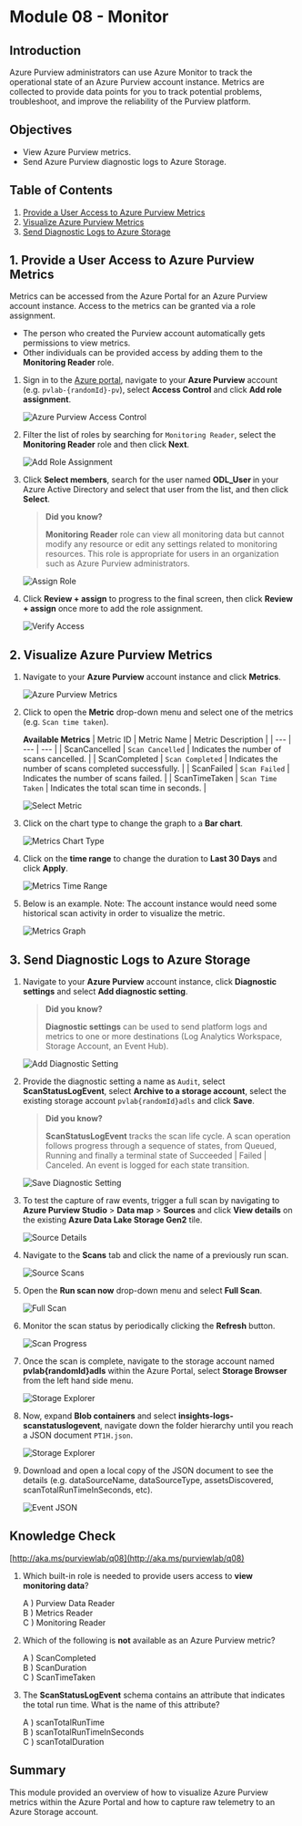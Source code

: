 # Module 08 - Monitor

## Introduction

Azure Purview administrators can use Azure Monitor to track the operational state of an Azure Purview account instance. Metrics are collected to provide data points for you to track potential problems, troubleshoot, and improve the reliability of the Purview platform.

## Objectives

* View Azure Purview metrics.
* Send Azure Purview diagnostic logs to Azure Storage.

## Table of Contents

1. [Provide a User Access to Azure Purview Metrics](#1-provide-a-user-access-to-azure-purview-metrics)
2. [Visualize Azure Purview Metrics](#2-visualize-azure-purview-metrics)
3. [Send Diagnostic Logs to Azure Storage](#3-send-diagnostic-logs-to-azure-storage)

## 1. Provide a User Access to Azure Purview Metrics

Metrics can be accessed from the Azure Portal for an Azure Purview account instance. Access to the metrics can be granted via a role assignment.
* The person who created the Purview account automatically gets permissions to view metrics.
* Other individuals can be provided access by adding them to the **Monitoring Reader** role.

1. Sign in to the [Azure portal](https://portal.azure.com), navigate to your **Azure Purview** account (e.g. `pvlab-{randomId}-pv`), select **Access Control** and click **Add role assignment**.

    ![Azure Purview Access Control](../images/module08/08.01-purview-access.png)

2. Filter the list of roles by searching for `Monitoring Reader`, select the **Monitoring Reader** role and then click **Next**.

    ![Add Role Assignment](../images/module08/08.02-access-add.png)

3. Click **Select members**, search for the user named **ODL_User <inject key="DeploymentID" enableCopy="false" />** in your Azure Active Directory and select that user from the list, and then click **Select**.

    > **Did you know?**
    >
    > **Monitoring Reader** role can view all monitoring data but cannot modify any resource or edit any settings related to monitoring resources. This role is appropriate for users in an organization such as Azure Purview administrators.

    ![Assign Role](../images/module08/roleassignment.png)

4. Click **Review + assign** to progress to the final screen, then click **Review + assign** once more to add the role assignment.

    ![Verify Access](../images/module08/08.04-access-verify.png)

## 2. Visualize Azure Purview Metrics

1. Navigate to your **Azure Purview** account instance and click **Metrics**.

    ![Azure Purview Metrics](../images/module08/08.05-purview-metrics.png)

2. Click to open the **Metric** drop-down menu and select one of the metrics (e.g. `Scan time taken`).

    **Available Metrics**
    | Metric ID  | Metric Name | Metric Description |
    | --- | --- | --- |
    | ScanCancelled | `Scan Cancelled` | Indicates the number of scans cancelled. |
    | ScanCompleted | `Scan Completed` | Indicates the number of scans completed successfully. |
    | ScanFailed | `Scan Failed` | Indicates the number of scans failed. |
    | ScanTimeTaken | `Scan Time Taken` | Indicates the total scan time in seconds. |

    ![Select Metric](../images/module08/08.06-metrics-select.png)

3. Click on the chart type to change the graph to a **Bar chart**.

    ![Metrics Chart Type](../images/module08/08.07-metrics-chart.png)

4. Click on the **time range** to change the duration to **Last 30 Days** and click **Apply**.

    ![Metrics Time Range](../images/module08/08.08-metrics-range.png)

5. Below is an example. Note: The account instance would need some historical scan activity in order to visualize the metric. 

    ![Metrics Graph](../images/module08/08.09-metrics-graph.png)

## 3. Send Diagnostic Logs to Azure Storage

1. Navigate to your **Azure Purview** account instance, click **Diagnostic settings** and select **Add diagnostic setting**.

    > **Did you know?**
    >
    > **Diagnostic settings** can be used to send platform logs and metrics to one or more destinations (Log Analytics Workspace, Storage Account, an Event Hub).

    ![Add Diagnostic Setting](../images/module08/08.14-diagnostic-add.png)

2. Provide the diagnostic setting a name as `Audit`, select **ScanStatusLogEvent**, select **Archive to a storage account**, select the existing storage account `pvlab{randomId}adls` and click **Save**.

    > **Did you know?**
    >
    > **ScanStatusLogEvent** tracks the scan life cycle. A scan operation follows progress through a sequence of states, from Queued, Running and finally a terminal state of Succeeded | Failed | Canceled. An event is logged for each state transition.

    ![Save Diagnostic Setting](../images/module08/08.15-diagnostic-save.png)

3. To test the capture of raw events, trigger a full scan by navigating to **Azure Purview Studio** > **Data map** > **Sources** and click **View details** on the existing **Azure Data Lake Storage Gen2** tile.

    ![Source Details](../images/module08/08.16-sources-details-1.png)

4. Navigate to the **Scans** tab and click the name of a previously run scan.

    ![Source Scans](../images/module08/08.17-sources-scans-1.png)

5. Open the **Run scan now** drop-down menu and select **Full Scan**.

    ![Full Scan](../images/module08/08.18-scan-full-1.png)

6. Monitor the scan status by periodically clicking the **Refresh** button.

    ![Scan Progress](../images/module08/08.19-scan-progress-1.png)

7. Once the scan is complete, navigate to the storage account named **pvlab{randomId}adls** within the Azure Portal, select **Storage Browser** from the left hand side menu.

    ![Storage Explorer](../images/module08/08.20-storage-explorer-1.1.png)

8. Now, expand **Blob containers** and select **insights-logs-scanstatuslogevent**, navigate down the folder hierarchy until you reach a JSON document `PT1H.json`.

    ![Storage Explorer](../images/module08/08.20-storage-explorer-1.png)

8. Download and open a local copy of the JSON document to see the details (e.g. dataSourceName, dataSourceType, assetsDiscovered, scanTotalRunTimeInSeconds, etc).

    ![Event JSON](../images/module08/08.21-event-json.png)

## Knowledge Check

[http://aka.ms/purviewlab/q08](http://aka.ms/purviewlab/q08)

1. Which built-in role is needed to provide users access to **view monitoring data**?

    A ) Purview Data Reader  
    B ) Metrics Reader  
    C ) Monitoring Reader

2. Which of the following is **not** available as an Azure Purview metric?

    A ) ScanCompleted  
    B ) ScanDuration  
    C ) ScanTimeTaken

3. The **ScanStatusLogEvent** schema contains an attribute that indicates the total run time. What is the name of this attribute?

    A ) scanTotalRunTime  
    B ) scanTotalRunTimeInSeconds  
    C ) scanTotalDuration

## Summary

This module provided an overview of how to visualize Azure Purview metrics within the Azure Portal and how to capture raw telemetry to an Azure Storage account.
